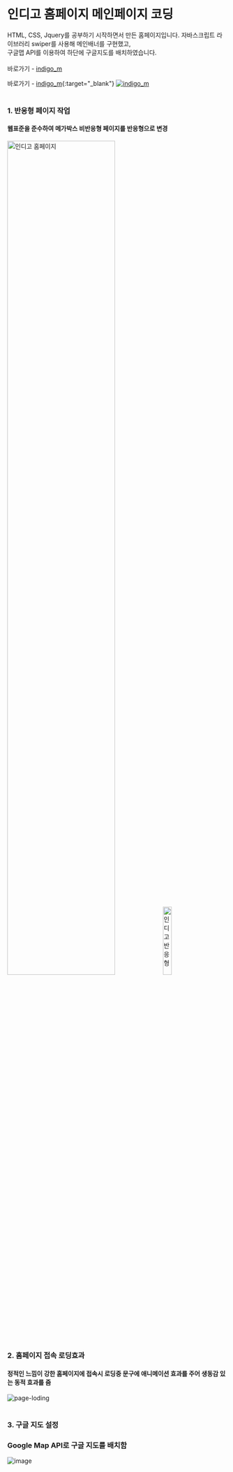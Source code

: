 # 인디고 홈페이지 메인페이지 코딩
HTML, CSS, Jquery를 공부하기 시작하면서 만든 홈페이지입니다.
자바스크립트 라이브러리 swiper를 사용해 메인배너를 구현했고,  
구글맵 API를 이용하여 하단에 구글지도를 배치하였습니다.
<br><br>
바로가기 - <a href="https://jurin2.github.io/indigo_m" target="_blank">indigo_m</a>

바로가기 - [indigo_m](https://jurin2.github.io/indigo_m/){:target="_blank"}
[![indigo_m](https://user-images.githubusercontent.com/89722981/165963858-4993389f-c3ed-430a-952a-892806ee8de5.png)](https://jurin2.github.io/indigo_m)
<br><br> 

### 1. 반응형 페이지 작업
#### 웹표준을 준수하여 메가박스 비반응형 페이지를 반응형으로 변경
<img src="https://user-images.githubusercontent.com/89722981/165963858-4993389f-c3ed-430a-952a-892806ee8de5.png" width="70%" alt="인디고 홈페이지"/> <img src="https://user-images.githubusercontent.com/89722981/165978639-839768f8-9936-449b-adcd-b08958991a36.png" width="20%" alt="인디고 반응형"/>
<br>
<br>

### 2. 홈페이지 접속 로딩효과
#### 정적인 느낌이 강한 홈페이지에 접속시 로딩중 문구에 애니메이션 효과를 주어 생동감 있는 동적 효과를 줌
![page-loding](https://user-images.githubusercontent.com/89722981/165978306-70d46ae5-7dec-4b06-b29e-be2184b7259e.gif)
<br>
<br>

### 3. 구글 지도 설정
### Google Map API로 구글 지도를 배치함
![image](https://user-images.githubusercontent.com/89722981/165979873-758ae891-91c2-4f89-aad6-0509a137d629.png)
